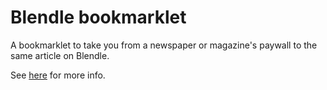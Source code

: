 # Blendle bookmarklet

A bookmarklet to take you from a newspaper or magazine's paywall to the same article on Blendle.

See [here](http://ronkeizer.github.io/blendle-bookmarklet/) for more info.
